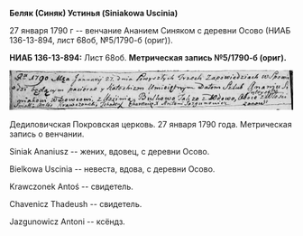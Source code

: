 **Беляк (Синяк) Устинья (Siniakowa Uscinia)**

27 января 1790 г -- венчание Ананием Синяком с деревни Осово (НИАБ
136-13-894, лист 68об, №5/1790-б (ориг)).

**НИАБ 136-13-894:** Лист 68об. **Метрическая запись №5/1790-б (ориг).**

![](./media/f011ff17b41e38506b81ac6a16007bbe27827342.png)

Дедиловичская Покровская церковь. 27 января 1790 года. Метрическая
запись о венчании.

Siniak Ananiusz -- жених, вдовец, с деревни Осово.

Bielkowa Uscinia -- невеста, вдова, с деревни Осово.

Krawczonek Antoś -- свидетель.

Chavenicz Thadeush -- свидетель.

Jazgunowicz Antoni -- ксёндз.
